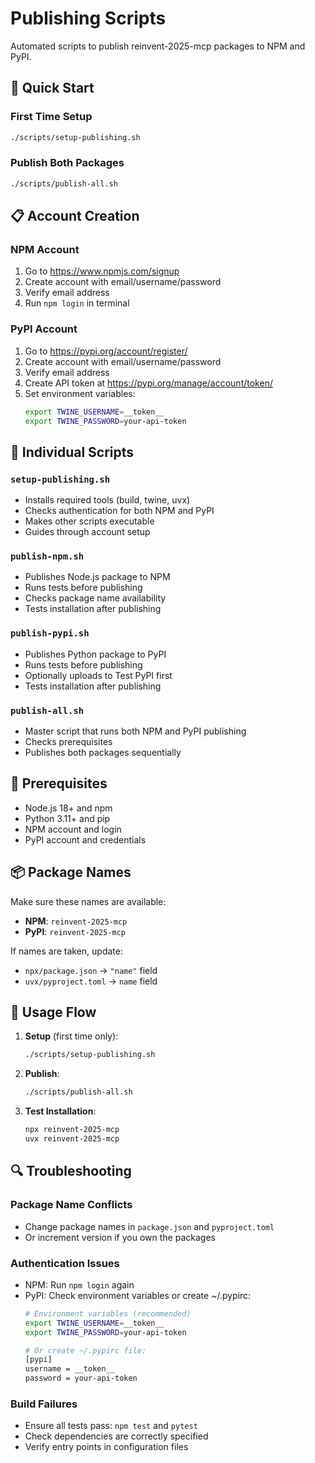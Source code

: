 # Publishing Scripts

Automated scripts to publish reinvent-2025-mcp packages to NPM and PyPI.

## 🚀 Quick Start

### First Time Setup
```bash
./scripts/setup-publishing.sh
```

### Publish Both Packages
```bash
./scripts/publish-all.sh
```

## 📋 Account Creation

### NPM Account
1. Go to https://www.npmjs.com/signup
2. Create account with email/username/password
3. Verify email address
4. Run `npm login` in terminal

### PyPI Account  
1. Go to https://pypi.org/account/register/
2. Create account with email/username/password
3. Verify email address
4. Create API token at https://pypi.org/manage/account/token/
5. Set environment variables:
   ```bash
   export TWINE_USERNAME=__token__
   export TWINE_PASSWORD=your-api-token
   ```

## 📜 Individual Scripts

### `setup-publishing.sh`
- Installs required tools (build, twine, uvx)
- Checks authentication for both NPM and PyPI
- Makes other scripts executable
- Guides through account setup

### `publish-npm.sh`
- Publishes Node.js package to NPM
- Runs tests before publishing
- Checks package name availability
- Tests installation after publishing

### `publish-pypi.sh`
- Publishes Python package to PyPI
- Runs tests before publishing
- Optionally uploads to Test PyPI first
- Tests installation after publishing

### `publish-all.sh`
- Master script that runs both NPM and PyPI publishing
- Checks prerequisites
- Publishes both packages sequentially

## 🔧 Prerequisites

- Node.js 18+ and npm
- Python 3.11+ and pip
- NPM account and login
- PyPI account and credentials

## 📦 Package Names

Make sure these names are available:
- **NPM**: `reinvent-2025-mcp`
- **PyPI**: `reinvent-2025-mcp`

If names are taken, update:
- `npx/package.json` → `"name"` field
- `uvx/pyproject.toml` → `name` field

## 🎯 Usage Flow

1. **Setup** (first time only):
   ```bash
   ./scripts/setup-publishing.sh
   ```

2. **Publish**:
   ```bash
   ./scripts/publish-all.sh
   ```

3. **Test Installation**:
   ```bash
   npx reinvent-2025-mcp
   uvx reinvent-2025-mcp
   ```

## 🔍 Troubleshooting

### Package Name Conflicts
- Change package names in `package.json` and `pyproject.toml`
- Or increment version if you own the packages

### Authentication Issues
- NPM: Run `npm login` again
- PyPI: Check environment variables or create ~/.pypirc:
  ```bash
  # Environment variables (recommended)
  export TWINE_USERNAME=__token__
  export TWINE_PASSWORD=your-api-token
  
  # Or create ~/.pypirc file:
  [pypi]
  username = __token__
  password = your-api-token
  ```

### Build Failures
- Ensure all tests pass: `npm test` and `pytest`
- Check dependencies are correctly specified
- Verify entry points in configuration files
